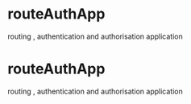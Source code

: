 # routeAuthApp
routing , authentication  and authorisation application
# routeAuthApp
routing , authentication  and authorisation application
